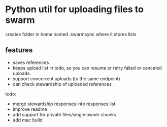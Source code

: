 # Python util for uploading files to swarm

creates folder in home named .swarmsync where it stores lists
 
## features
 - saves references
 - keeps upload list in todo, so you can resume or retry failed or canceled uploads.
 - support concurrent uploads (to the same endpoint)
 - can check stewardship of uploaded references

todo: 
 - merge stewardship responses into responses list
 - improve readme
 - add support for private files/single owner chunks
 - add mac build
